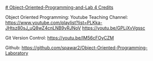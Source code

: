 [# Object-Oriented-Programming-and-Lab 4 Credits](https://pawar1550.wixsite.com/claflin-courses/copy-of-object-oriented-programming)

Object Oriented Programming:
Youtube Teaching Channel: https://www.youtube.com/playlist?list=PLKka-JHtsz80sJ_uQ8wZ4cnLNB9yRJNoV
https://youtu.be/GPLjXvVgssc

Git Version Control: https://youtu.be/IM56cFOyCZM

Github: https://github.com/spawar2/Object-Oriented-Programming-Laboratory
